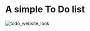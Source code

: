 # A simple To Do list

![todo_website_look](https://user-images.githubusercontent.com/61589482/201716508-fe1043fa-c5b0-4627-bb7c-76c6d2f77f39.png)
